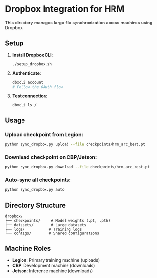 # Dropbox Integration for HRM

This directory manages large file synchronization across machines using Dropbox.

## Setup

1. **Install Dropbox CLI**:
   ```bash
   ./setup_dropbox.sh
   ```

2. **Authenticate**:
   ```bash
   dbxcli account
   # Follow the OAuth flow
   ```

3. **Test connection**:
   ```bash
   dbxcli ls /
   ```

## Usage

### Upload checkpoint from Legion:
```bash
python sync_dropbox.py upload --file checkpoints/hrm_arc_best.pt
```

### Download checkpoint on CBP/Jetson:
```bash
python sync_dropbox.py download --file checkpoints/hrm_arc_best.pt
```

### Auto-sync all checkpoints:
```bash
python sync_dropbox.py auto
```

## Directory Structure

```
dropbox/
├── checkpoints/     # Model weights (.pt, .pth)
├── datasets/        # Large datasets
├── logs/           # Training logs
└── configs/        # Shared configurations
```

## Machine Roles

- **Legion**: Primary training machine (uploads)
- **CBP**: Development machine (downloads)
- **Jetson**: Inference machine (downloads)
